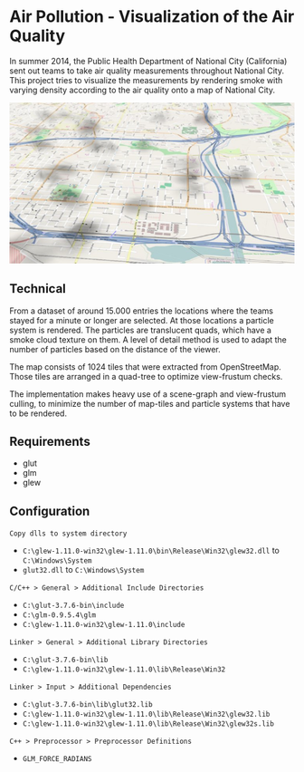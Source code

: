 # Air Pollution - Visualization of the Air Quality

In summer 2014, the Public Health Department of National City (California) sent out teams to take air quality measurements throughout National City. This project tries to visualize the measurements by rendering smoke with varying density according to the air quality onto a map of National City.

![Screenshot](https://github.com/FelixHoer/AirPollution/raw/master/screenshot.jpg)

## Technical

From a dataset of around 15.000 entries the locations where the teams stayed for a minute or longer are selected. At those locations a particle system is rendered. The particles are translucent quads, which have a smoke cloud texture on them. A level of detail method is used to adapt the number of particles based on the distance of the viewer.

The map consists of 1024 tiles that were extracted from OpenStreetMap. Those tiles are arranged in a quad-tree to optimize view-frustum checks.

The implementation makes heavy use of a scene-graph and view-frustum culling, to minimize the number of map-tiles and particle systems that have to be rendered.

## Requirements

* glut
* glm
* glew

## Configuration

`Copy dlls to system directory`
* `C:\glew-1.11.0-win32\glew-1.11.0\bin\Release\Win32\glew32.dll` to `C:\Windows\System`
* `glut32.dll` to `C:\Windows\System`

`C/C++ > General > Additional Include Directories`
* `C:\glut-3.7.6-bin\include`
* `C:\glm-0.9.5.4\glm`
* `C:\glew-1.11.0-win32\glew-1.11.0\include`

`Linker > General > Additional Library Directories`
* `C:\glut-3.7.6-bin\lib`
* `C:\glew-1.11.0-win32\glew-1.11.0\lib\Release\Win32`

`Linker > Input > Additional Dependencies`
* `C:\glut-3.7.6-bin\lib\glut32.lib`
* `C:\glew-1.11.0-win32\glew-1.11.0\lib\Release\Win32\glew32.lib`
* `C:\glew-1.11.0-win32\glew-1.11.0\lib\Release\Win32\glew32s.lib`

`C++ > Preprocessor > Preprocessor Definitions`
* `GLM_FORCE_RADIANS`